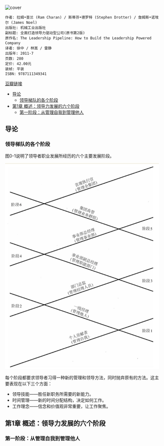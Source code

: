 ![cover](https://img3.doubanio.com/view/subject/l/public/s6522971.jpg)

    作者: 拉姆•查兰 (Ram Charan) / 斯蒂芬•德罗特 (Stephen Drotter) / 詹姆斯•诺埃尔 (James Noel)
    出版社: 机械工业出版社
    副标题: 全面打造领导力驱动型公司(原书第2版)
    原作名: The Leadership Pipeline: How to Build the Leadership Powered Company
    译者: 徐中 / 林嵩 / 雷静
    出版年: 2011-7
    页数: 280
    定价: 42.00元
    装帧: 平装
    ISBN: 9787111349341

[豆瓣链接](https://book.douban.com/subject/6536593/)

- [导论](#%e5%af%bc%e8%ae%ba)
  - [领导梯队的各个阶段](#%e9%a2%86%e5%af%bc%e6%a2%af%e9%98%9f%e7%9a%84%e5%90%84%e4%b8%aa%e9%98%b6%e6%ae%b5)
- [第1章 概述：领导力发展的六个阶段](#%e7%ac%ac1%e7%ab%a0-%e6%a6%82%e8%bf%b0%e9%a2%86%e5%af%bc%e5%8a%9b%e5%8f%91%e5%b1%95%e7%9a%84%e5%85%ad%e4%b8%aa%e9%98%b6%e6%ae%b5)
  - [第一阶段：从管理自我到管理他人](#%e7%ac%ac%e4%b8%80%e9%98%b6%e6%ae%b5%e4%bb%8e%e7%ae%a1%e7%90%86%e8%87%aa%e6%88%91%e5%88%b0%e7%ae%a1%e7%90%86%e4%bb%96%e4%ba%ba)

## 导论
### 领导梯队的各个阶段
图0-1说明了领导者职业发展所经历的六个主要发展阶段。

![](TheLeadershipPipeline1.png)

每个阶段都要求领导者习得一种新的管理和领导方法，同时抛弃原有的方法。这主要表现在以下三个方面：

- 领导技能——胜任新职务所需要的新能力。
- 时间管理——新的时间分配结构，决定如何工作。
- 工作理念——信念和价值观非常重要，让工作聚焦。

## 第1章 概述：领导力发展的六个阶段
### 第一阶段：从管理自我到管理他人









